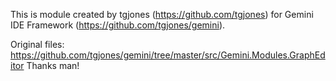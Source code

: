 This is module created by tgjones (https://github.com/tgjones) for Gemini IDE Framework (https://github.com/tgjones/gemini).

Original files: https://github.com/tgjones/gemini/tree/master/src/Gemini.Modules.GraphEditor Thanks man!